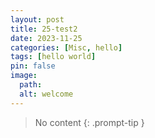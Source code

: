 ```yaml
---
layout: post
title: 25-test2
date: 2023-11-25
categories: [Misc, hello]
tags: [hello world]
pin: false
image:
  path: 
  alt: welcome
---
```


> No content
{: .prompt-tip }
